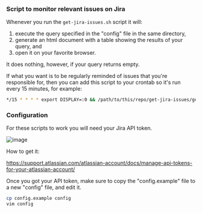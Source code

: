 ### Script to monitor relevant issues on Jira

Whenever you run the `get-jira-issues.sh` script it will:
1. execute the query specified in the "config" file in the same directory, 
2. generate an html document with a table showing the results of your query, and
3. open it on your favorite browser.

It does nothing, however, if your query returns empty. 

If what you want is to be regularly reminded of issues that you're responsible for, 
then you can add this script to your crontab so it's run every 15 minutes, for example:
```bash
*/15 * * * * export DISPLAY=:0 && /path/to/this/repo/get-jira-issues/get-jira-issues.sh
```

### Configuration
For these scripts to work you will need your Jira API token. 

![image](https://user-images.githubusercontent.com/87875608/128429786-920c135a-af0e-43e7-9b64-bfd8bdbecd3e.png)

How to get it:

https://support.atlassian.com/atlassian-account/docs/manage-api-tokens-for-your-atlassian-account/

Once you got your API token, make sure to copy the "config.example" file to a new "config" file, and edit it.
```bash
cp config.example config
vim config
```
